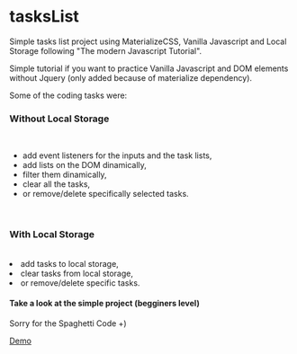 # tasksList
Simple tasks list project using MaterializeCSS, Vanilla Javascript and Local Storage following "The modern Javascript Tutorial".

Simple tutorial if you want to practice Vanilla Javascript and DOM elements without Jquery (only added because of materialize dependency).  

Some of the coding tasks were: 
<br>
<h3>Without Local Storage</h3>
<br>
<ul>
<li>add event listeners for the inputs and the task lists,</li>
<li>add lists on the DOM dinamically,</li>
<li>filter them dinamically,</li>
<li>clear all the tasks,</li>
<li>or remove/delete specifically selected tasks.</li>
</ul>
<br>
<h3>With Local Storage</h3>
<br>
<li>add tasks to local storage,</li>
<li>clear tasks from local storage, </li>
<li>or remove/delete specific tasks.</li>

<h4>Take a look at the simple project (begginers level)</h4>

Sorry for the Spaghetti Code +)

<a href="https://vluciano8.github.io/tasksList/">Demo</a>
